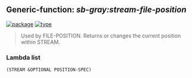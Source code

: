## Generic-function: ***sb-gray:stream-file-position***
[![package](https://img.shields.io/badge/Package-SB--GRAY-5f9ea0.svg?style=social&colorA=999999)](../) [![type](https://img.shields.io/badge/Type-Generic--Function-5f9ea0.svg?style=social&colorA=999999)](../#generic-function) 

> Used by FILE-POSITION. Returns or changes the current position within STREAM.

### Lambda list
```
(STREAM &OPTIONAL POSITION-SPEC)
```
